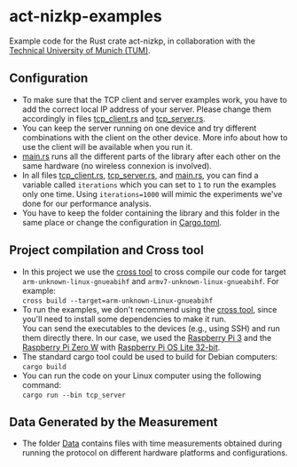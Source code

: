 # act-nizkp-examples
Example code for the Rust crate act-nizkp, in collaboration with the [Technical University of Munich (TUM)](https://www.tum.de/en/).

## Configuration
* To make sure that the TCP client and server examples work, you have to add the correct local IP address of your server. Please change them accordingly in files [tcp_client.rs](https://github.com/tum-esi/act-nizkp/blob/main/examples/src/tcp_client.rs) and [tcp_server.rs](https://github.com/tum-esi/act-nizkp/blob/main/examples/src/tcp_server.rs).
* You can keep the server running on one device and try different combinations with the client on the other device. More info about how to use the client will be available when you run it.
* [main.rs](https://github.com/tum-esi/act-nizkp/blob/main/examples/src/main.rs) runs all the different parts of the library after each other on the same hardware (no wireless connexion is involved).
* In all files [tcp_client.rs](https://github.com/tum-esi/act-nizkp/blob/main/examples/src/tcp_client.rs), [tcp_server.rs](https://github.com/tum-esi/act-nizkp/blob/main/examples/src/tcp_server.rs), and [main.rs](https://github.com/tum-esi/act-nizkp/blob/main/examples/src/main.rs), you can find a variable called `iterations` which you can set to `1` to run the examples only one time. Using `iterations=1000` will mimic the experiments we've done for our performance analysis.
* You have to keep the folder containing the library and this folder in the same place or change the configuration in [Cargo.toml](https://github.com/tum-esi/act-nizkp/blob/main/examples/Cargo.toml).

## Project compilation and Cross tool
* In this project we use the [cross tool](https://github.com/cross-rs/cross) to cross compile our code for target `arm-unknown-linux-gnueabihf` and `armv7-unknown-linux-gnueabihf`. For example:\
`cross build --target=arm-unknown-Linux-gnueabihf`
* To run the examples, we don't recommend using the [cross tool](https://github.com/cross-rs/cross), since you'll need to install some dependencies to make it run.\
You can send the executables to the devices (e.g., using SSH) and run them directly there. In our case, we used the [Raspberry Pi 3](https://www.raspberrypi.com/products/raspberry-pi-3-model-b-plus/) and the [Raspberry Pi Zero W](https://www.raspberrypi.com/products/raspberry-pi-zero-w/) with [Raspberry Pi OS Lite 32-bit](https://www.raspberrypi.com/software/operating-systems/).
* The standard cargo tool could be used to build for Debian computers:\
`cargo build`
* You can run the code on your Linux computer using the following command:\
`cargo run --bin tcp_server`
## Data Generated by the Measurement
* The folder [Data](https://github.com/tum-esi/act-nizkp/tree/main/examples/Data) contains files with time measurements obtained during running the protocol on different hardware platforms and configurations. 
